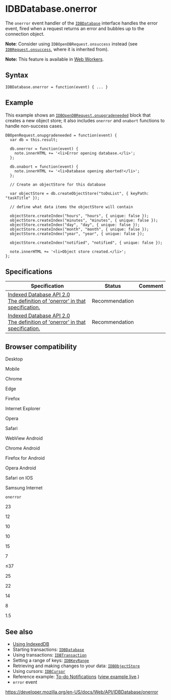 IDBDatabase.onerror
===================

The `onerror` event handler of the [`IDBDatabase`](../idbdatabase) interface handles the error event, fired when a request returns an error and bubbles up to the connection object.

**Note**: Consider using `IDBOpenDBRequest.onsuccess` instead (see [`IDBRequest.onsuccess`](../idbrequest/onsuccess), where it is inherited from).

**Note:** This feature is available in [Web Workers](../web_workers_api).

Syntax
------

    IDBDatabase.onerror = function(event) { ... }

Example
-------

This example shows an [`IDBOpenDBRequest.onupgradeneeded`](../idbopendbrequest/onupgradeneeded) block that creates a new object store; it also includes `onerror` and `onabort` functions to handle non-success cases.

    DBOpenRequest.onupgradeneeded = function(event) {
      var db = this.result;

      db.onerror = function(event) {
        note.innerHTML += '<li>Error opening database.</li>';
      };

      db.onabort = function(event) {
        note.innerHTML += '<li>Database opening aborted!</li>';
      };

      // Create an objectStore for this database

      var objectStore = db.createObjectStore("toDoList", { keyPath: "taskTitle" });

      // define what data items the objectStore will contain

      objectStore.createIndex("hours", "hours", { unique: false });
      objectStore.createIndex("minutes", "minutes", { unique: false });
      objectStore.createIndex("day", "day", { unique: false });
      objectStore.createIndex("month", "month", { unique: false });
      objectStore.createIndex("year", "year", { unique: false });

      objectStore.createIndex("notified", "notified", { unique: false });

      note.innerHTML += '<li>Object store created.</li>';
    };

Specifications
--------------

<table><thead><tr class="header"><th>Specification</th><th>Status</th><th>Comment</th></tr></thead><tbody><tr class="odd"><td><a href="https://www.w3.org/TR/IndexedDB/#dom-idbdatabase-onerror">Indexed Database API 2.0<br />
<span class="small">The definition of 'onerror' in that specification.</span></a></td><td><span class="spec-rec">Recommendation</span></td><td></td></tr><tr class="even"><td><a href="https://www.w3.org/TR/IndexedDB/#dom-idbdatabase-onerror">Indexed Database API 2.0<br />
<span class="small">The definition of 'onerror' in that specification.</span></a></td><td><span class="spec-rec">Recommendation</span></td><td></td></tr></tbody></table>

Browser compatibility
---------------------

Desktop

Mobile

Chrome

Edge

Firefox

Internet Explorer

Opera

Safari

WebView Android

Chrome Android

Firefox for Android

Opera Android

Safari on IOS

Samsung Internet

`onerror`

23

12

10

10

15

7

≤37

25

22

14

8

1.5

See also
--------

-   [Using IndexedDB](../indexeddb_api/using_indexeddb)
-   Starting transactions: [`IDBDatabase`](../idbdatabase)
-   Using transactions: [`IDBTransaction`](../idbtransaction)
-   Setting a range of keys: [`IDBKeyRange`](../idbkeyrange)
-   Retrieving and making changes to your data: [`IDBObjectStore`](../idbobjectstore)
-   Using cursors: [`IDBCursor`](../idbcursor)
-   Reference example: [To-do Notifications](https://github.com/mdn/to-do-notifications/tree/gh-pages) ([view example live](https://mdn.github.io/to-do-notifications/).)
-   `error` event

<a href="https://developer.mozilla.org/en-US/docs/Web/API/IDBDatabase/onerror" class="_attribution-link">https://developer.mozilla.org/en-US/docs/Web/API/IDBDatabase/onerror</a>
